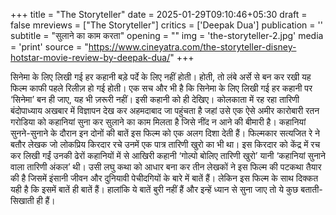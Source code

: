 +++
title = "The Storyteller"
date = 2025-01-29T09:10:46+05:30
draft = false
mreviews = ["The Storyteller"]
critics = ['Deepak Dua']
publication = ''
subtitle = "सुलाने का काम करता"
opening = ""
img = 'the-storyteller-2.jpg'
media = 'print'
source = "https://www.cineyatra.com/the-storyteller-disney-hotstar-movie-review-by-deepak-dua/"
+++

सिनेमा के लिए लिखी गई हर कहानी बड़े पर्दे के लिए नहीं होती। होती, तो लंबे अर्से से बन कर रखी यह फिल्म काफी पहले रिलीज़ हो गई होती। एक सच और भी है कि सिनेमा के लिए लिखी गई हर कहानी पर ‘सिनेमा’ बन ही जाए, यह भी ज़रूरी नहीं। इसी कहानी को ही देखिए। कोलकाता में रह रहा तारिणी बंदोपाध्याय अखबार में विज्ञापन देख कर अहमदाबाद जा पहुंचता है जहां उसे एक ऐसे अमीर कारोबारी रतन गरोडिया को कहानियां सुना कर सुलाने का काम मिलता है जिसे नींद न आने की बीमारी है। कहानियां सुनने-सुनाने के दौरान इन दोनों की बातें इस फिल्म को एक अलग दिशा देती हैं। फिल्मकार सत्यजित रे ने बतौर लेखक जो लोकप्रिय किरदार रचे उनमें एक पात्र तारिणी खुरो का भी था। इस किरदार को केंद्र में रच कर लिखी गईं उनकी ढेरों कहानियों में से आखिरी कहानी ‘गोल्पो बोलिए तारिणी खुरो’ यानी ‘कहानियां सुनाने वाला तारिणी अंकल’ थी। उसी लघु कथा को आधार बना कर तीन लेखकों ने इस फिल्म की पटकथा तैयार की है जिसमें इंसानी जीवन और दुनियावी पेचीदगियों के बारे में बातें हैं। लेकिन इस फिल्म के साथ दिक्कत यही है कि इसमें बातें ही बातें हैं। हालांकि ये बातें बुरी नहीं हैं और इन्हें ध्यान से सुना जाए तो ये कुछ बताती-सिखाती ही हैं।
